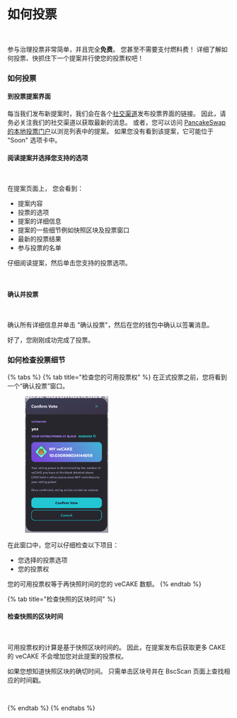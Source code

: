 # 如何投票

<figure><img src="../../../.gitbook/assets/how-to-voting-header.png" alt=""><figcaption></figcaption></figure>

参与治理投票非常简单，并且完全**免费**。 您甚至不需要支付燃料费！ 详细了解如何投票、快抓住下一个提案并行使您的投票权吧！

### 如何投票

#### **到投票提案界面**

每当我们发布新提案时，我们会在各个[社交渠道](../../../contact-us/telegram.md)发布投票界面的链接。 因此，请务必关注我们的社交渠道以获取最新的消息。 或者，您可以访问 [PancakeSwap 的本地投票门户](https://pancakeswap.finance/voting?\_gl=1\*pc8o0h\*\_ga\*MTUzNDEzNDQxMy4xNjAwNzkzNDM4\*\_ga\_334KNG3DMQ\*MTYwNDMwMTk4Ni42MC4xLjE2MDQzMDM3MDIuMA..#/)以浏览列表中的提案。 如果您没有看到该提案，它可能位于 "Soon" 选项卡中。

#### 阅读提案并选择您支持的选项

<figure><img src="../../../.gitbook/assets/how-to-vote-1.png" alt=""><figcaption></figcaption></figure>

在提案页面上， 您会看到：

* 提案内容&#x20;
* 投票的选项&#x20;
* 提案的详细信息
* 提案的一些细节例如快照区块及投票窗口&#x20;
* 最新的投票结果&#x20;
* 参与投票的名单&#x20;

仔细阅读提案，然后单击您支持的投票选项。

<figure><img src="../../../.gitbook/assets/how-to-vote-2.png" alt=""><figcaption></figcaption></figure>

#### 确认并投票

<figure><img src="../../../.gitbook/assets/how-to-vote-6 (1).png" alt=""><figcaption></figcaption></figure>

确认所有详细信息并单击 "确认投票"，然后在您的钱包中确认以签署消息。&#x20;

好了，您刚刚成功完成了投票。

### 如何检查投票细节

{% tabs %}
{% tab title="检查您的可用投票权" %}
在正式投票之前，您将看到一个“确认投票”窗口。

<figure><img src="../../../.gitbook/assets/image (388).png" alt="" width="188"><figcaption></figcaption></figure>

在此窗口中，您可以仔细检查以下项目：

* 您选择的投票选项&#x20;
* 您的投票权

您的可用投票权等于再快照时间的您的 veCAKE 数额。
{% endtab %}

{% tab title="检查快照的区块时间" %}
#### 检查快照的区块时间

<div align="left">

<figure><img src="../../../.gitbook/assets/how-to-vote-3.png" alt=""><figcaption></figcaption></figure>

</div>

可用投票权的计算是基于快照区块时间的。 因此，在提案发布后获取更多 CAKE 的 veCAKE 不会增加您对此提案的投票权。&#x20;

如果您想知道快照区块的确切时间。 只需单击区块号并在 BscScan 页面上查找相应的时间戳。

<div align="center">

<figure><img src="../../../.gitbook/assets/how-to-vote-7.png" alt=""><figcaption></figcaption></figure>

</div>
{% endtab %}
{% endtabs %}

